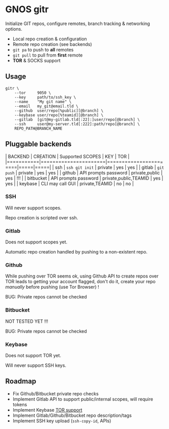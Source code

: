 # GNOS gitr

Initialize GIT repos, configure remotes, branch tracking & networking options.

- Local repo creation & configuration
- Remote repo creation (see backends)
- `git pa` to push to **all** remotes
- `git pull` to pull from **first** remote
- **TOR** & SOCKS support

## Usage

```
gitr \
    --tor     9050 \
    --key     path/to/ssh_key \
    --name    "My git name" \
    --email   my_git@email.tld \
    --github  user/repo[%public][@branch] \
    --keybase user/repo[%teamid][@branch] \
    --gitlab  [git@my-gitlab.tld[:22]:]user/repo[@branch] \
    --ssh     user@my-server.tld[:222]:path/repo[@branch] \
    REPO_PATH@BRANCH_NAME
```

## Pluggable backends

|  BACKEND  |       CREATION       |    Supported SCOPES   | KEY | TOR |
|===========|======================|=======================|=====|=====|
| ssh       | `ssh git init`       | private               | yes | yes |
| gitlab    | `git push`           | private               | yes | yes |
| github    | API prompts password | private,public        | yes | !!! |
| bitbucket | API prompts password | private,public,TEAMID | yes | yes |
| keybase   | CLI may call GUI     | private,TEAMID        | no  | no  |



<!-- TODO Gitlab python CLI
| gitlab_cli | CLI requires config+token | private,public,internal | yes | yes |
 -->

### SSH

Will never support scopes.

Repo creation is scripted over ssh.

### Gitlab

Does not support scopes yet.

Automatic repo creation handled by pushing to a non-existent repo.

### Github

While pushing over TOR seems ok, using Github API to create repos over TOR leads to getting your account flagged, don't do it, create your repo *manually* before pushing (use Tor Browser) !

BUG: Private repos cannot be checked

### Bitbucket

NOT TESTED YET !!!

BUG: Private repos cannot be checked

### Keybase

Does not support TOR yet.

Will never support SSH keys.

## Roadmap

- Fix Github/Bitbucket private repo checks
- Implement Gitlab API to support public/internal scopes, will require tokens
- Implement Keybase [TOR support](https://keybase.io/docs/command_line/tor)
- Implement Gitlab/Github/Bitbucket repo description/tags
- Implement SSH key upload (`ssh-copy-id`, APIs)
